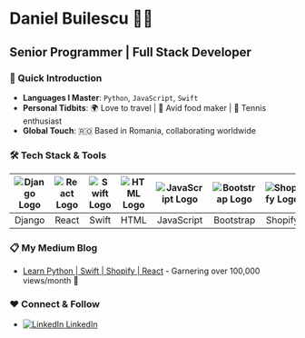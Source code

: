 # Daniel Builescu 🧑‍💻

## Senior Programmer | Full Stack Developer

### 🌟 Quick Introduction
- **Languages I Master**: `Python`, `JavaScript`, `Swift`
- **Personal Tidbits**: 🌍 Love to travel | 🍲 Avid food maker | 🎾 Tennis enthusiast
- **Global Touch**: 🇷🇴 Based in Romania, collaborating worldwide

### 🛠️ Tech Stack & Tools

| ![Django Logo](https://cdn.iconscout.com/icon/free/png-512/free-django-1-282754.png?f=avif&w=100) | ![React Logo](https://cdn.iconscout.com/icon/free/png-512/free-react-4-1175110.png?f=avif&w=100) | ![Swift Logo](https://cdn.iconscout.com/icon/free/png-512/free-swift-21-1175088.png?f=avif&w=100) | ![HTML Logo](https://cdn.iconscout.com/icon/free/png-512/free-html5-2474805-2056091.png?f=avif&w=100) | ![JavaScript Logo](https://cdn.iconscout.com/icon/free/png-512/free-javascript-2752148-2284965.png?f=avif&w=100) | ![Bootstrap Logo](https://cdn.iconscout.com/icon/free/png-512/free-bootstrap-6-1175203.png?f=avif&w=100) | ![Shopify Logo](https://cdn.iconscout.com/icon/free/png-512/free-shopify-6-675778.png?f=avif&w=100) |
|:---:|:---:|:---:|:---:|:---:|:---:|:---:|
| Django | React | Swift | HTML | JavaScript | Bootstrap | Shopify |

### 📋 My Medium Blog
- [Learn Python | Swift | Shopify | React](https://medium.com/@danielbuilescu) - Garnering over 100,000 views/month 🚀

### ❤️ Connect & Follow
- [![LinkedIn](https://img.icons8.com/color/20/000000/linkedin.png) LinkedIn](https://www.linkedin.com/in/builescu-daniel/)

